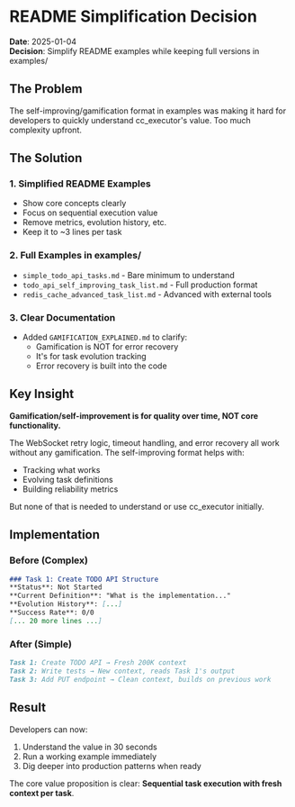# README Simplification Decision

**Date**: 2025-01-04  
**Decision**: Simplify README examples while keeping full versions in examples/

## The Problem

The self-improving/gamification format in examples was making it hard for developers to quickly understand cc_executor's value. Too much complexity upfront.

## The Solution

### 1. Simplified README Examples
- Show core concepts clearly
- Focus on sequential execution value  
- Remove metrics, evolution history, etc.
- Keep it to ~3 lines per task

### 2. Full Examples in examples/
- `simple_todo_api_tasks.md` - Bare minimum to understand
- `todo_api_self_improving_task_list.md` - Full production format
- `redis_cache_advanced_task_list.md` - Advanced with external tools

### 3. Clear Documentation
- Added `GAMIFICATION_EXPLAINED.md` to clarify:
  - Gamification is NOT for error recovery
  - It's for task evolution tracking
  - Error recovery is built into the code
  
## Key Insight

**Gamification/self-improvement is for quality over time, NOT core functionality.**

The WebSocket retry logic, timeout handling, and error recovery all work without any gamification. The self-improving format helps with:
- Tracking what works
- Evolving task definitions
- Building reliability metrics

But none of that is needed to understand or use cc_executor initially.

## Implementation

### Before (Complex)
```markdown
### Task 1: Create TODO API Structure
**Status**: Not Started
**Current Definition**: "What is the implementation..."
**Evolution History**: [...]
**Success Rate**: 0/0
[... 20 more lines ...]
```

### After (Simple)
```markdown
Task 1: Create TODO API → Fresh 200K context
Task 2: Write tests → New context, reads Task 1's output  
Task 3: Add PUT endpoint → Clean context, builds on previous work
```

## Result

Developers can now:
1. Understand the value in 30 seconds
2. Run a working example immediately
3. Dig deeper into production patterns when ready

The core value proposition is clear: **Sequential task execution with fresh context per task**.